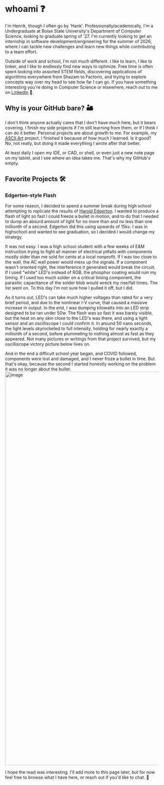 # whoami ❓

I'm Henrik, though I often go by 'Hank'. Professionally/academically, I'm a Undergraduate at Boise State University's Department of Computer Science, looking to graduate spring of '27. I'm currently looking to get an internship in software development/engineering for the summer of 2026, where I can tackle new challenges and learn new things while contributing to a team effort.

Outside of work and school, I'm not much different. I like to learn, I like to tinker, and I like to endlessly find new ways to optimize. Free time is often spent looking into assorted STEM fields, discovering applications of algorithms everywhere from Shazam to Factorio, and trying to explore concepts way over my head to see how far I can go. If you have something interesting you're doing in Computer Science or elsewhere, reach out to me on [LinkedIn](https://www.linkedin.com/in/henrikackler/) 📧.

## Why is your GitHub bare? 🏜️

I don't think anyone actually cares that I don't have much here, but it bears covering. I finish my side projects if I'm still learning from them, or if I think I can do it better. Personal projects are about growth to me. For example, my [ASCII Art](https://github.com/HenrikAckler/asciiArt) project. I finished it because of how much I learned. Is it good? No, not really, but doing it made everything I wrote after that better. 

At least daily I open my IDE, or CAD, or shell, or even just a new note page on my tablet, and I see where an idea takes me. That's why my GitHub's empty.

## Favorite Projects 🛠️

### Edgerton-style Flash
For some reason, I decided to spend a summer break during high school attempting to replicate the results of [Harold Edgerton](https://www.bbc.com/future/article/20140722-the-man-who-froze-the-world). I wanted to produce a flash of light so fast I could freeze a bullet in motion, and to do that I needed to dump an absurd amount of light for no more than and no less than one millionth of a second. Edgerton did this using upwards of 15kv. I was in highschool and wanted to see graduation, so I decided I would change my strategy.

It was not easy. I was a high school student with a few weeks of E&M instruction trying to fight all manner of electrical pitfalls with components mostly older than me sold for cents at a local nonprofit. If I was too close to the wall, the AC wall power would mess up the signals. If a component wasn't oriented right, the interference it generated would break the circuit. If I used "white" LED's instead of RGB, the phosphor coating would ruin my timing. If I used too much solder on a critical timing component, the parasitic capacitance of the solder blob would wreck my rise/fall times. The list went on. To this day I'm not sure how I pulled it off, but I did. 

As it turns out, LED's can take much higher voltages than rated for a very brief period, and due to the nonlinear I-V curve, that caused a massive increase in output. In the end, I was dumping kilowatts into an LED strip designed to be ran under 50w. The flash was so fast it was barely visible, but the heat on any skin close to the LED's was there, and using a light sensor and an oscilliscope I could confirm it. In around 50 nano seconds, the light levels skyrocketed to full intensity, holding for nearly exactly a millionth of a second, before plummeting to nothing almost as fast as they appeared. Not many pictures or writings from that project survived, but my oscilliscope victory picture below lives on.

And in the end a difficult school year began, and COVID followed, components were lost and damaged, and I never froze a bullet in time. But that's okay, because the second I started honestly working on the problem it was no longer about the bullet.
<img width="1720" height="1290" alt="image" src="https://github.com/user-attachments/assets/e8ed1646-1f41-4d1f-a43f-bddf9a453d77" />

I hope the read was interesting. I'll add more to this page later, but for now feel free to browse what I have here, or reach out if you'd like to chat. 👋



<!--
**HenrikAckler/HenrikAckler** is a ✨ _special_ ✨ repository because its `README.md` (this file) appears on your GitHub profile.

Here are some ideas to get you started:

- 🔭 I’m currently working on ...
- 🌱 I’m currently learning ...
- 👯 I’m looking to collaborate on ...
- 🤔 I’m looking for help with ...
- 💬 Ask me about ...
- 📫 How to reach me: ...
- 😄 Pronouns: ...
- ⚡ Fun fact: ...
-->

